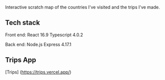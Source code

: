 Interactive scratch map of the countries I've visited and the trips I've made.

## Tech stack

Front end:
React 16.9
Typescript 4.0.2

Back end:
Node.js
Express 4.17.1

## Trips App

[Trips] (https://trips.vercel.app/)